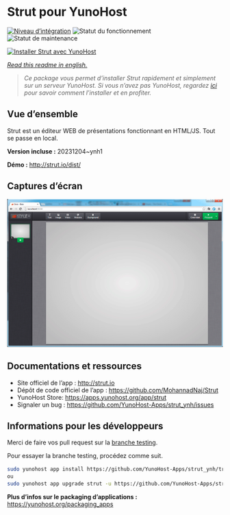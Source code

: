 <!--
N.B.: This README was automatically generated by https://github.com/YunoHost/apps/tree/master/tools/README-generator
It shall NOT be edited by hand.
-->

# Strut pour YunoHost

[![Niveau d’intégration](https://dash.yunohost.org/integration/strut.svg)](https://dash.yunohost.org/appci/app/strut) ![Statut du fonctionnement](https://ci-apps.yunohost.org/ci/badges/strut.status.svg) ![Statut de maintenance](https://ci-apps.yunohost.org/ci/badges/strut.maintain.svg)

[![Installer Strut avec YunoHost](https://install-app.yunohost.org/install-with-yunohost.svg)](https://install-app.yunohost.org/?app=strut)

*[Read this readme in english.](./README.md)*

> *Ce package vous permet d’installer Strut rapidement et simplement sur un serveur YunoHost.
Si vous n’avez pas YunoHost, regardez [ici](https://yunohost.org/#/install) pour savoir comment l’installer et en profiter.*

## Vue d’ensemble

Strut est un éditeur WEB de présentations fonctionnant en HTML/JS. Tout se passe en local.

**Version incluse :** 20231204~ynh1

**Démo :** http://strut.io/dist/

## Captures d’écran

![Capture d’écran de Strut](./doc/screenshots/screenshot.gif)

## Documentations et ressources

* Site officiel de l’app : <http://strut.io>
* Dépôt de code officiel de l’app : <https://github.com/MohannadNaj/Strut>
* YunoHost Store: <https://apps.yunohost.org/app/strut>
* Signaler un bug : <https://github.com/YunoHost-Apps/strut_ynh/issues>

## Informations pour les développeurs

Merci de faire vos pull request sur la [branche testing](https://github.com/YunoHost-Apps/strut_ynh/tree/testing).

Pour essayer la branche testing, procédez comme suit.

``` bash
sudo yunohost app install https://github.com/YunoHost-Apps/strut_ynh/tree/testing --debug
ou
sudo yunohost app upgrade strut -u https://github.com/YunoHost-Apps/strut_ynh/tree/testing --debug
```

**Plus d’infos sur le packaging d’applications :** <https://yunohost.org/packaging_apps>